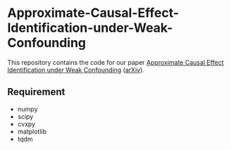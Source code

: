 # Approximate-Causal-Effect-Identification-under-Weak-Confounding

This repository contains the code for our paper [Approximate Causal Effect Identification under Weak Confounding](https://proceedings.mlr.press/v202/jiang23h) ([arXiv](https://arxiv.org/pdf/2306.13242.pdf)).

## Requirement

* numpy
* scipy
* cvxpy
* matplotlib
* tqdm
